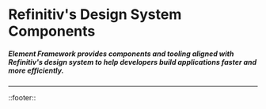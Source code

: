 <!--
type: page
title: Element Framework v5
description: Welcome to Element Framework
location: ./
layout: default
-->

# Refinitiv's Design System Components
##### Element Framework provides components and tooling aligned with Refinitiv's design system to help developers build applications faster and more efficiently.

---

<div class="elf-doc-home" style="display:none" >
  <link rel="stylesheet" href="resources/styles/home.css">
  <div class="elf-doc-content">
    <div class="content-box">
      <img src="./resources/images/home.components.png" />
      <p><strong>Components</strong> are flexible, cohesive and simple to use. They can work in any framework, or by themselves.</p>
    </div>
    <div class="content-box">
      <img src="./resources/images/home.theming.png" />
      <p><strong>Theming</strong> is fully compliant with Refinitiv's Halo product design system</p>
    </div>
    <div class="content-box">
      <img src="./resources/images/home.performance.png" />
      <p><strong>Performance</strong> is superior with render times and load speeds, using shared resources across components.</p>
    </div>
  </div>
  <div class="home-footer">
    <span class="footer-link">
      <a id="get-started-link" href="./start/installation" style="text-decoration:none;">
            <svg style="width:20px" viewBox="0 0 24 24" aria-hidden="true"><g class="nc-icon-wrapper" fill="none" stroke="currentColor" stroke-width="2"><path d="M2 12h20" data-cap="butt" data-color="color-2"></path><path d="M15 5l7 7-7 7" stroke-linecap="square"></path></g></svg>
      Get Started</a>
    </span>
  </div>
</div>

::footer::

